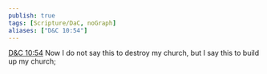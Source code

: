 ```yaml
---
publish: true
tags: [Scripture/DaC, noGraph]
aliases: ["D&C 10:54"]
---
```

[D&C 10:54](https://churchofjesuschrist.org/study/scriptures/dc-testament/dc/10?lang=eng&id=p54#p54) Now I do not say this to destroy my church, but I say this to build up my church;
